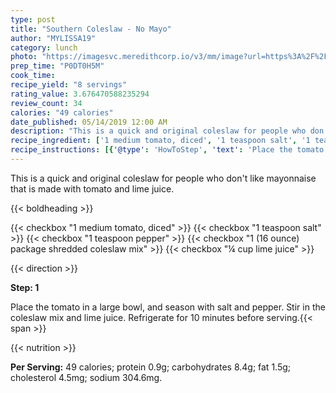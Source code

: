 ```yaml
---
type: post
title: "Southern Coleslaw - No Mayo"
author: "MYLISSA19"
category: lunch
photo: "https://imagesvc.meredithcorp.io/v3/mm/image?url=https%3A%2F%2Fimages.media-allrecipes.com%2Fuserphotos%2F3882217.jpg"
prep_time: "P0DT0H5M"
cook_time: 
recipe_yield: "8 servings"
rating_value: 3.676470588235294
review_count: 34
calories: "49 calories"
date_published: 05/14/2019 12:00 AM
description: "This is a quick and original coleslaw for people who don't like mayonnaise that is made with tomato and lime juice."
recipe_ingredient: ['1 medium tomato, diced', '1 teaspoon salt', '1 teaspoon pepper', '1 (16 ounce) package shredded coleslaw mix', '¼ cup lime juice']
recipe_instructions: [{'@type': 'HowToStep', 'text': 'Place the tomato in a large bowl, and season with salt and pepper. Stir in the coleslaw mix and lime juice. Refrigerate for 10 minutes before serving.\n'}]
---
```


This is a quick and original coleslaw for people who don't like mayonnaise that is made with tomato and lime juice. 

{{< boldheading >}}

{{< checkbox "1 medium tomato, diced" >}}
{{< checkbox "1 teaspoon salt" >}}
{{< checkbox "1 teaspoon pepper" >}}
{{< checkbox "1 (16 ounce) package shredded coleslaw mix" >}}
{{< checkbox "¼ cup lime juice" >}}


{{< direction >}}

**Step: 1**

Place the tomato in a large bowl, and season with salt and pepper. Stir in the coleslaw mix and lime juice. Refrigerate for 10 minutes before serving.{{< span >}}

{{< nutrition >}}

**Per Serving:** 49 calories; protein 0.9g; carbohydrates 8.4g; fat 1.5g; cholesterol 4.5mg; sodium 304.6mg.